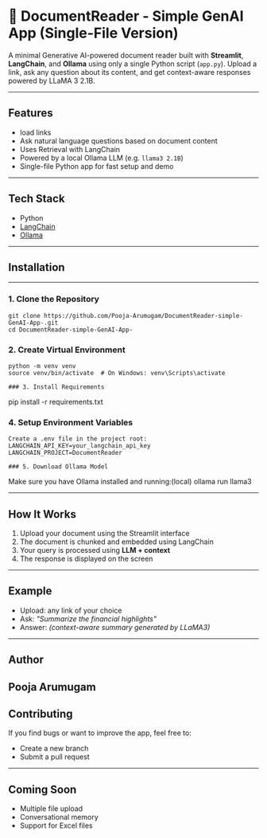 # 📄 DocumentReader - Simple GenAI App (Single-File Version)

A minimal Generative AI-powered document reader built with **Streamlit**, **LangChain**, and **Ollama** using only a single Python script (`app.py`). Upload a link, ask any question about its content, and get context-aware responses powered by LLaMA 3 2.1B.

---

## Features

- load links
- Ask natural language questions based on document content
- Uses Retrieval with LangChain
- Powered by a local Ollama LLM (e.g. `llama3 2.1B`)
- Single-file Python app for fast setup and demo

---

## Tech Stack

- Python
- [LangChain](https://www.langchain.com/)
- [Ollama](https://ollama.com/)
---

## Installation
---
### 1. Clone the Repository

```
git clone https://github.com/Pooja-Arumugam/DocumentReader-simple-GenAI-App-.git
cd DocumentReader-simple-GenAI-App-
```

### 2. Create Virtual Environment

```
python -m venv venv
source venv/bin/activate  # On Windows: venv\Scripts\activate

### 3. Install Requirements
```
pip install -r requirements.txt

### 4. Setup Environment Variables
```
Create a .env file in the project root:
LANGCHAIN_API_KEY=your_langchain_api_key
LANGCHAIN_PROJECT=DocumentReader

### 5. Download Ollama Model
```
Make sure you have Ollama installed and running:(local)
ollama run llama3

---

## How It Works

1. Upload your document using the Streamlit interface  
2. The document is chunked and embedded using LangChain  
3. Your query is processed using **LLM + context** 
4. The response is displayed on the screen  

---

##  Example

- Upload: any link of your choice  
- Ask: _"Summarize the financial highlights"_  
- Answer: _(context-aware summary generated by LLaMA3)_

---

##  Author

**Pooja Arumugam**  
---


## Contributing

If you find bugs or want to improve the app, feel free to:

- Create a new branch  
- Submit a pull request  

---

## Coming Soon

- Multiple file upload  
- Conversational memory  
- Support for Excel files

